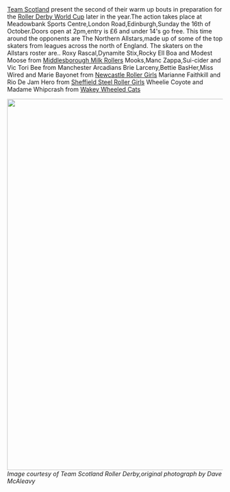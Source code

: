 <html><body><a href="http://teamscotlandrollerderby.com/">Team Scotland</a> present the second of their warm up bouts in preparation for the <a href="http://rollerderbyworldcup.blog.com/">Roller Derby World Cup</a> later in the year.The action takes place at Meadowbank Sports Centre,London Road,Edinburgh,Sunday the 16th of October.Doors open at 2pm,entry is £6 and under 14's go free.
This time around the opponents are The Northern Allstars,made up of some of the top skaters from leagues across the north of England.
The skaters on the Allstars roster are..
Roxy Rascal,Dynamite Stix,Rocky Ell Boa and Modest Moose from <a href="http://www.facebook.com/pages/Middlesbrough-Milk-Rollers/136860043001101">Middlesborough Milk Rollers</a>
Mooks,Manc Zappa,Sui-cider and Vic Tori Bee from Manchester Arcadians
Brie Larceny,Bettie BasHer,Miss Wired and Marie Bayonet from <a href="http://newcastlerollergirls.co.uk/">Newcastle Roller Girls</a>
Marianne Faithkill and Rio De Jam Hero from <a href="http://www.sheffieldsteelrollergirls.com/">Sheffield Steel Roller Girls</a>
Wheelie Coyote and Madame Whipcrash from <a href="http://www.facebook.com/groups/94328521811/">Wakey Wheeled Cats</a>

<a href="http://www.scottishrollerderbyblog.com/2011/09/tsfinala3.jpg"><img src="http://www.scottishrollerderbyblog.com/2011/09/tsfinala3.jpg" alt="" title="TSfinalA3" width="614" height="868" class="aligncenter size-full wp-image-198"></a>
<em>Image courtesy of Team Scotland Roller Derby,original photograph by Dave McAleavy</em>

</body></html>
